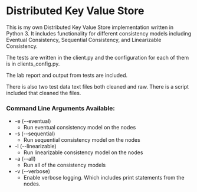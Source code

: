 # Distributed Key Value Store

This is my own Distributed Key Value Store implementation written in Python 3. It includes functionality for different consistency models including Eventual Consistency, Sequential Consistency, and Linearizable Consistency.

The tests are written in the client.py and the configuration for each of them is in clients_config.py.

The lab report and output from tests are included.

There is also two test data text files both cleaned and raw. There is a script included that cleaned the files.

### Command Line Arguments Available:
- -e (--eventual)
  - Run eventual consistency model on the nodes
- -s (--sequential)
  - Run sequential consistency model on the nodes
- -l (--linearizable)
  - Run linearizable consistency model on the nodes
- -a (--all)
  - Run all of the consistency models
- -v (--verbose)
  - Enable verbose logging. Which includes print statements from the nodes.
